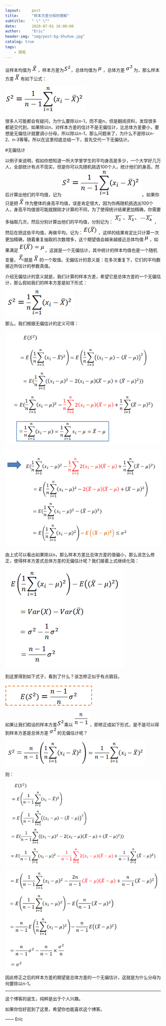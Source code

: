 ```yaml
---
layout:     post
title:      "样本方差分母的理解"
subtitle:   " \" \""
date:       2020-07-01 16:00:00
author:     "Eric"
header-img: "img/post-bg-ShuXue.jpg"
catalog: true
tags:
    - 随笔
---
```


设样本均值为![](/img/post/post-YangBenFangCha/1.png)，样本方差为![](/img/post/post-YangBenFangCha/2.png)，总体均值为![](/img/post/post-YangBenFangCha/3.png)，总体方差![](/img/post/post-YangBenFangCha/4.png)为，那么样本方差![](/img/post/post-YangBenFangCha/1.png)有如下公式：

![](/img/post/post-YangBenFangCha/5.png)

很多人可能都会有疑问，为什么要除以n-1，而不是n，但是翻阅资料，发现很多都是交代到，如果除以n，对样本方差的估计不是无偏估计，比总体方差要小，要想是无偏估计就要调小分母，所以除以n-1，那么问题来了，为什么不是除以n-2、n-3等等。所以在这里彻底总结一下，首先交代一下无偏估计。

#无偏估计

以例子来说明，假如你想知道一所大学里学生的平均身高是多少，一个大学好几万人，全部统计有点不现实，但是你可以先随机挑选100个人，统计他们的身高，然后计算出他们的平均值，记为![](/img/post/post-YangBenFangCha/5.png)。如果你只是把![](/img/post/post-YangBenFangCha/1.png)作为整体的身高平均值，误差肯定很大，因为你再随机挑选出100个人，身高平均值很可能就跟刚才计算的不同，为了使得统计结果更加精确，你需要多抽取几次，然后分别计算出他们的平均值，分别记为：![](/img/post/post-YangBenFangCha/7.png)，然后在把这些平均值，再做平均，记为：![](/img/post/post-YangBenFangCha/8.png)，这样的结果肯定比只计算一次更加精确，随着重复抽取的次数增多，这个期望值会越来越接近总体均值![](/img/post/post-YangBenFangCha/3.png)，如果满足![](/img/post/post-YangBenFangCha/9.png)，这就是一个无偏估计，其中统计的样本均值也是一个随机变量，![](/img/post/post-YangBenFangCha/10.png)就是![](/img/post/post-YangBenFangCha/1.png)的一个取值。无偏估计的意义是：在多次重复下，它们的平均数接近所估计的参数真值。

介绍无偏估计的意义就是，我们计算的样本方差，希望它是总体方差的一个无偏估计，那么假如我们的样本方差是如下形式：

![](/img/post/post-YangBenFangCha/11.png)

那么，我们根据无偏估计的定义可得：

![](/img/post/post-YangBenFangCha/12.png)

![](/img/post/post-YangBenFangCha/13.png)

由上式可以看出如果除以n，那么样本方差比总体方差的值偏小，那么该怎么修正，使得样本方差式总体方差的无偏估计呢？我们接着上式继续化简：

![](/img/post/post-YangBenFangCha/14.png)

到这里得到如下式子，看到了什么？该怎修正似乎有点眉目。

![](/img/post/post-YangBenFangCha/15.png)

如果让我们假设的样本方差![](/img/post/post-YangBenFangCha/2.png)乘以![](/img/post/post-YangBenFangCha/16.png)，即修正成如下形式，是不是可以得到样本方差是总体方差![](/img/post/post-YangBenFangCha/4.png)的无偏估计呢？

![](/img/post/post-YangBenFangCha/17.png)

则：

![](/img/post/post-YangBenFangCha/18.png)

![](/img/post/post-YangBenFangCha/19.png)

因此修正之后的样本方差的期望是总体方差的一个无偏估计，这就是为什么分母为何要除以n-1。

---

这个博客的诞生，纯粹是出于个人兴趣。

如果你恰好逛到了这里，希望你也能喜欢这个博客。

—— Eric 


